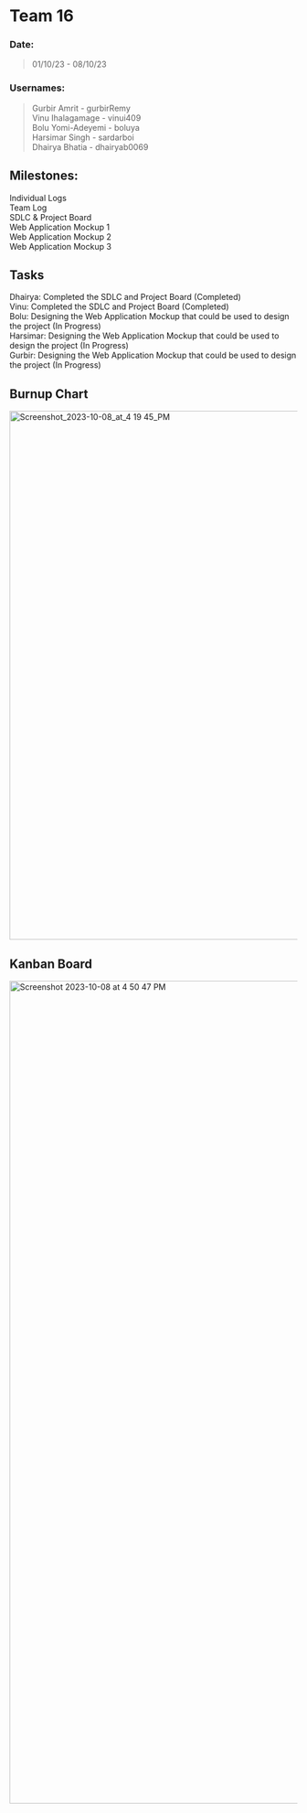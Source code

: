 # Team 16

### Date:
> 01/10/23 - 08/10/23

### Usernames:
> Gurbir Amrit - gurbirRemy <br>
> Vinu Ihalagamage - vinui409 <br>
> Bolu Yomi-Adeyemi - boluya <br>
> Harsimar Singh - sardarboi <br>
> Dhairya Bhatia - dhairyab0069 <br>

## Milestones:
Individual Logs <br>
Team Log <br>
SDLC & Project Board <br>
Web Application Mockup 1 <br>
Web Application Mockup 2 <br>
Web Application Mockup 3 <br>


## Tasks
Dhairya: Completed the SDLC and Project Board (Completed) <br>
Vinu: Completed the SDLC and Project Board (Completed) <br>
Bolu: Designing the Web Application Mockup that could be used to design the project (In Progress) <br>
Harsimar: Designing the Web Application Mockup that could be used to design the project (In Progress) <br>
Gurbir: Designing the Web Application Mockup that could be used to design the project (In Progress) <br>

## Burnup Chart
<img width="925" alt="Screenshot_2023-10-08_at_4 19 45_PM" src="https://github.com/COSC-499-W2023/year-long-project-team-16/assets/119131124/676dc9d1-9939-4dae-86af-4e7e06ddc678">



## Kanban Board
<img width="1439" alt="Screenshot 2023-10-08 at 4 50 47 PM" src="https://github.com/COSC-499-W2023/year-long-project-team-16/assets/119131124/4eecf950-9af2-42bf-af4a-501b0b5e517b">


